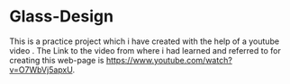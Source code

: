 # Glass-Design
This is a practice project which i have created with the help of a youtube video .
The Link to the video from where i had learned and referred to for creating this web-page is https://www.youtube.com/watch?v=O7WbVj5apxU.


